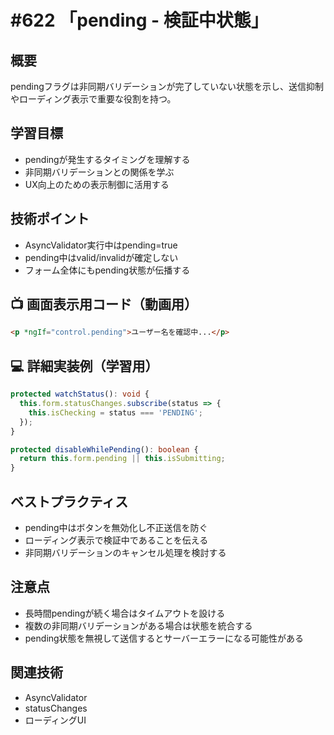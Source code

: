 # #622 「pending - 検証中状態」

## 概要
pendingフラグは非同期バリデーションが完了していない状態を示し、送信抑制やローディング表示で重要な役割を持つ。

## 学習目標
- pendingが発生するタイミングを理解する
- 非同期バリデーションとの関係を学ぶ
- UX向上のための表示制御に活用する

## 技術ポイント
- AsyncValidator実行中はpending=true
- pending中はvalid/invalidが確定しない
- フォーム全体にもpending状態が伝播する

## 📺 画面表示用コード（動画用）
```html
<p *ngIf="control.pending">ユーザー名を確認中...</p>
```

## 💻 詳細実装例（学習用）
```typescript
protected watchStatus(): void {
  this.form.statusChanges.subscribe(status => {
    this.isChecking = status === 'PENDING';
  });
}

protected disableWhilePending(): boolean {
  return this.form.pending || this.isSubmitting;
}
```

## ベストプラクティス
- pending中はボタンを無効化し不正送信を防ぐ
- ローディング表示で検証中であることを伝える
- 非同期バリデーションのキャンセル処理を検討する

## 注意点
- 長時間pendingが続く場合はタイムアウトを設ける
- 複数の非同期バリデーションがある場合は状態を統合する
- pending状態を無視して送信するとサーバーエラーになる可能性がある

## 関連技術
- AsyncValidator
- statusChanges
- ローディングUI
